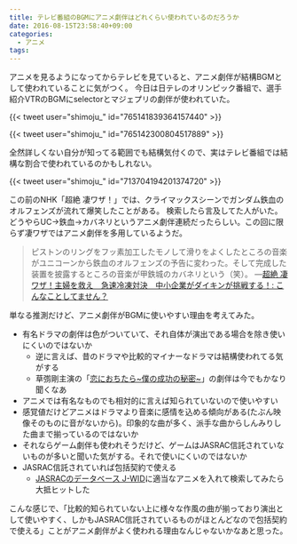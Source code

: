 ```yaml
---
title: テレビ番組のBGMにアニメ劇伴はどれくらい使われているのだろうか
date: 2016-08-15T23:58:40+09:00
categories:
  - アニメ
tags:
---
```


アニメを見るようになってからテレビを見ていると、アニメ劇伴が結構BGMとして使われていることに気がつく。
今日は日テレのオリンピック番組で、選手紹介VTRのBGMにselectorとマジェプリの劇伴が使われていた。

{{< tweet user="shimoju_" id="765141839364157440" >}}

{{< tweet user="shimoju_" id="765142300804517889" >}}

全然詳しくない自分が知ってる範囲でも結構気付くので、実はテレビ番組では結構な割合で使われているのかもしれない。

{{< tweet user="shimoju_" id="713704194201374720" >}}

この前のNHK「超絶 凄ワザ！」では、クライマックスシーンでガンダム鉄血のオルフェンズが流れて爆笑したことがある。
検索したら言及してた人がいた。どうやらUC→鉄血→カバネリというアニメ劇伴連続だったらしい。この回に限らず凄ワザではアニメ劇伴を多用しているようだ。

> ピストンのリングをフッ素加工したモノして滑りをよくしたところの音楽がユニコーンから鉄血のオルフェンズの予告に変わった。そして完成した装置を披露するところの音楽が甲鉄城のカバネリという（笑）。
> ―[超絶 凄ワザ！主婦を救え　急速冷凍対決　中小企業がダイキンが挑戦する！: こんなことしてません？](http://takehana.cocolog-nifty.com/blog/2016/07/post-8e5a.html)

単なる推測だけど、アニメ劇伴がBGMに使いやすい理由を考えてみた。

- 有名ドラマの劇伴は色がついていて、それ自体が演出である場合を除き使いにくいのではないか
  - 逆に言えば、昔のドラマや比較的マイナーなドラマは結構使われてる気がする
  - 草彅剛主演の「[恋におちたら~僕の成功の秘密~](https://www.amazon.co.jp/dp/B00097HU48/)」の劇伴は今でもかなり聞くなあ
- アニメでは有名なものでも相対的に言えば知られていないので使いやすい
- 感覚値だけどアニメはドラマより音楽に感情を込める傾向がある(たぶん映像そのものに音がないから)。印象的な曲が多く、派手な曲からしんみりした曲まで揃っているのではないか
- それならゲーム劇伴も使われそうだけど、ゲームはJASRAC信託されていないものが多いと聞いた気がする。それで使いにくいのではないか
- JASRAC信託されていれば包括契約で使える
  - [JASRACのデータベース J-WID](http://www2.jasrac.or.jp/eJwid/)に適当なアニメを入れて検索してみたら大抵ヒットした

こんな感じで、「比較的知られていない上に様々な作風の曲が揃っており演出として使いやすく、しかもJASRAC信託されているものがほとんどなので包括契約で使える」ことがアニメ劇伴がよく使われる理由なんじゃないかなあと思った。
